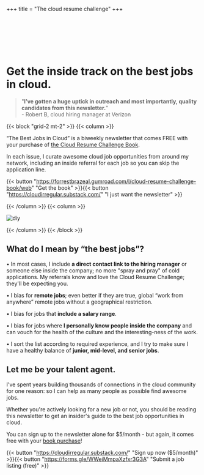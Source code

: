 +++
title = "The cloud resume challenge"
+++


<br>
<br>
<br>
<br>
<br>

# Get the inside track on the best jobs in cloud.

> "**I’ve gotten a huge uptick in outreach and most importantly, quality candidates from this newsletter.**"<br>- Robert B, cloud hiring manager at Verizon

{{< block "grid-2 mt-2" >}}
{{< column >}}


“The Best Jobs in Cloud” is a biweekly newsletter that comes FREE with your purchase of [the Cloud Resume Challenge Book](https://cloudresumechallenge.dev/book).

In each issue, I curate awesome cloud job opportunities from around my network, including an inside referral for each job so you can skip the application line.

{{< button "https://forrestbrazeal.gumroad.com/l/cloud-resume-challenge-book/web" "Get the book" >}}{{< button "https://cloudirregular.substack.com/" "I just want the newsletter" >}}

{{< /column >}}
{{< column >}}

![diy](/images/newsletter.png)

{{< /column >}}
{{< /block >}}

## What do I mean by “the best jobs”?

• In most cases, I include **a direct contact link to the hiring manager** or someone else inside the company; no more "spray and pray" of cold applications. My referrals know and love the Cloud Resume Challenge; they'll be expecting you.

• I bias for **remote jobs**; even better if they are true, global “work from anywhere” remote jobs without a geographical restriction.

• I bias for jobs that **include a salary range**.

• I bias for jobs where **I personally know people inside the company** and can vouch for the health of the culture and the interesting-ness of the work.

• I sort the list according to required experience, and I try to make sure I have a healthy balance of **junior, mid-level, and senior jobs**.

## Let me be your talent agent.

I've spent years building thousands of connections in the cloud community for one reason: so I can help as many people as possible find awesome jobs.

Whether you're actively looking for a new job or not, you should be reading this newsletter to get an insider's guide to the best job opportunities in cloud.

You can sign up to the newsletter alone for $5/month - but again, it comes free with your [book purchase](https://forrestbrazeal.gumroad.com/l/cloud-resume-challenge-book/web)!

{{< button "https://cloudirregular.substack.com/" "Sign up now ($5/month)" >}}{{< button "https://forms.gle/WWeiMmpaXzfxr3G3A" "Submit a job listing (free)" >}}

